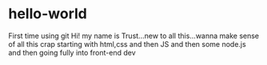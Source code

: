 # hello-world
First time using git
Hi!
my name is Trust...new to all this...wanna make sense of all this crap
starting with html,css and then JS and then some node.js and then going fully into front-end dev
